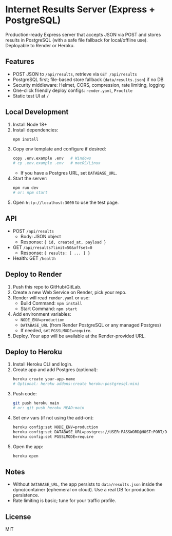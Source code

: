 # Internet Results Server (Express + PostgreSQL)

Production-ready Express server that accepts JSON via POST and stores results in PostgreSQL (with a safe file fallback for local/offline use). Deployable to Render or Heroku.

## Features
- POST JSON to `/api/results`, retrieve via `GET /api/results`
- PostgreSQL first; file-based store fallback (`data/results.json`) if no DB
- Security middleware: Helmet, CORS, compression, rate limiting, logging
- One-click friendly deploy configs: `render.yaml`, `Procfile`
- Static test UI at `/`

## Local Development
1. Install Node 18+
2. Install dependencies:
   ```bash
   npm install
   ```
3. Copy env template and configure if desired:
   ```bash
   copy .env.example .env   # Windows
   # cp .env.example .env   # macOS/Linux
   ```
   - If you have a Postgres URL, set `DATABASE_URL`.
4. Start the server:
   ```bash
   npm run dev
   # or: npm start
   ```
5. Open `http://localhost:3000` to use the test page.

## API
- POST `/api/results`
  - Body: JSON object
  - Response: `{ id, created_at, payload }`
- GET `/api/results?limit=50&offset=0`
  - Response: `{ results: [ ... ] }`
- Health: GET `/health`

## Deploy to Render
1. Push this repo to GitHub/GitLab.
2. Create a new Web Service on Render, pick your repo.
3. Render will read `render.yaml` or use:
   - Build Command: `npm install`
   - Start Command: `npm start`
4. Add environment variables:
   - `NODE_ENV=production`
   - `DATABASE_URL` (from Render PostgreSQL or any managed Postgres)
   - If needed, set `PGSSLMODE=require`.
5. Deploy. Your app will be available at the Render-provided URL.

## Deploy to Heroku
1. Install Heroku CLI and login.
2. Create app and add Postgres (optional):
   ```bash
   heroku create your-app-name
   # Optional: heroku addons:create heroku-postgresql:mini
   ```
3. Push code:
   ```bash
   git push heroku main
   # or: git push heroku HEAD:main
   ```
4. Set env vars (if not using the add-on):
   ```bash
   heroku config:set NODE_ENV=production
   heroku config:set DATABASE_URL=postgres://USER:PASSWORD@HOST:PORT/DB
   heroku config:set PGSSLMODE=require
   ```
5. Open the app:
   ```bash
   heroku open
   ```

## Notes
- Without `DATABASE_URL`, the app persists to `data/results.json` inside the dyno/container (ephemeral on cloud). Use a real DB for production persistence.
- Rate limiting is basic; tune for your traffic profile.

## License
MIT


